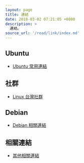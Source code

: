```yaml
---
layout: page
title: 連結
date: 2018-03-02 07:21:05 +0800
description: >
  連結。
source_url: '/read/link/index.md'
---
```



## Ubuntu

* [Ubuntu 常用連結](/note-ubuntu-18.04/read/link/ubuntu/)


## 社群

* [Linux 台灣社群](/note-ubuntu-18.04/read/link/www.linux.org.tw/)


## Debian

* [Debian 相關連結](/note-ubuntu-18.04/read/link/debian/)


## 相關連結

* [其他相關連結](/note-ubuntu-18.04/read/link/associate/)
